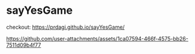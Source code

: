 # sayYesGame
checkout: https://prdagi.github.io/sayYesGame/


https://github.com/user-attachments/assets/1ca07594-466f-4575-bb26-7511d09b4f77


